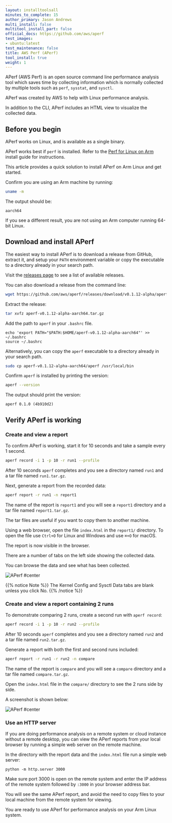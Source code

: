 ```yaml
---
layout: installtoolsall
minutes_to_complete: 15
author_primary: Jason Andrews
multi_install: false
multitool_install_part: false
official_docs: https://github.com/aws/aperf
test_images:
- ubuntu:latest
test_maintenance: false
title: AWS Perf (APerf)
tool_install: true
weight: 1
---
```


APerf (AWS Perf) is an open source command line performance analysis tool which saves time by collecting information which is normally collected by multiple tools such as `perf`, `sysstat`, and `sysctl`.

APerf was created by AWS to help with Linux performance analysis.

In addition to the CLI, APerf includes an HTML view to visualize the collected data. 

## Before you begin

APerf works on Linux, and is available as a single binary. 

APerf works best if `perf` is installed. Refer to the [Perf for Linux on Arm](/install-guides/perf) install guide for instructions.

This article provides a quick solution to install APerf on Arm Linux and get started.

Confirm you are using an Arm machine by running:

```bash
uname -m
```

The output should be:

```output
aarch64
```

If you see a different result, you are not using an Arm computer running 64-bit Linux.

## Download and install APerf

The easiest way to install APerf is to download a release from GitHub, extract it, and setup your `PATH` environment variable or copy the executable to a directory already in your search path. 

Visit the [releases page](https://github.com/aws/aperf/releases/) to see a list of available releases. 

You can also download a release from the command line:

```bash { target="ubuntu:latest" }
wget https://github.com/aws/aperf/releases/download/v0.1.12-alpha/aperf-v0.1.12-alpha-aarch64.tar.gz
```

Extract the release:

```bash { target="ubuntu:latest" }
tar xvfz aperf-v0.1.12-alpha-aarch64.tar.gz
```

Add the path to `aperf` in your `.bashrc` file. 

```console
echo 'export PATH="$PATH:$HOME/aperf-v0.1.12-alpha-aarch64"' >> ~/.bashrc
source ~/.bashrc
```

Alternatively, you can copy the `aperf` executable to a directory already in your search path.

```bash { target="ubuntu:latest" }
sudo cp aperf-v0.1.12-alpha-aarch64/aperf /usr/local/bin 
```

Confirm `aperf` is installed by printing the version:

```bash { target="ubuntu:latest" } 
aperf --version
```

The output should print the version:

```output
aperf 0.1.0 (4b910d2)
```

## Verify APerf is working

### Create and view a report 

To confirm APerf is working, start it for 10 seconds and take a sample every 1 second.

```bash { target="ubuntu:latest" } 
aperf record -i 1 -p 10 -r run1 --profile
```

After 10 seconds `aperf` completes and you see a directory named `run1` and a tar file named `run1.tar.gz`. 

Next, generate a report from the recorded data:

```bash { target="ubuntu:latest" } 
aperf report -r run1 -n report1
```

The name of the report is `report1` and you will see a `report1` directory and a tar file named `report1.tar.gz`. 

The tar files are useful if you want to copy them to another machine.

Using a web browser, open the file `index.html` in the `report1/` directory. To open the file use `Ctrl+O` for Linux and Windows and use `⌘+O` for macOS.

The report is now visible in the browser. 

There are a number of tabs on the left side showing the collected data. 

You can browse the data and see what has been collected. 

![APerf #center](/install-guides/_images/aperf0.png)

{{% notice Note %}}
The Kernel Config and Sysctl Data tabs are blank unless you click No.
{{% /notice %}}

### Create and view a report containing 2 runs

To demonstrate comparing 2 runs, create a second run with `aperf record`:

```bash { target="ubuntu:latest" }
aperf record -i 1 -p 10 -r run2 --profile
```

After 10 seconds `aperf` completes and you see a directory named `run2` and a tar file named `run2.tar.gz`. 

Generate a report with both the first and second runs included:

```bash { target="ubuntu:latest" }
aperf report -r run1 -r run2 -n compare
```

The name of the report is `compare` and you will see a `compare` directory and a tar file named `compare.tar.gz`. 

Open the `index.html` file in the `compare/` directory to see the 2 runs side by side. 

A screenshot is shown below:

![APerf #center](/install-guides/_images/aperf.png)

### Use an HTTP server

If you are doing performance analysis on a remote system or cloud instance without a remote desktop, you can view the APerf reports from your local browser by running a simple web server on the remote machine.

In the directory with the report data and the `index.html` file run a simple web server:

```console
python -m http.server 3000
```

Make sure port 3000 is open on the remote system and enter the IP address of the remote system followed by `:3000` in your browser address bar.

You will see the same APerf report, and avoid the need to copy files to your local machine from the remote system for viewing.

You are ready to use APerf for performance analysis on your Arm Linux system.
